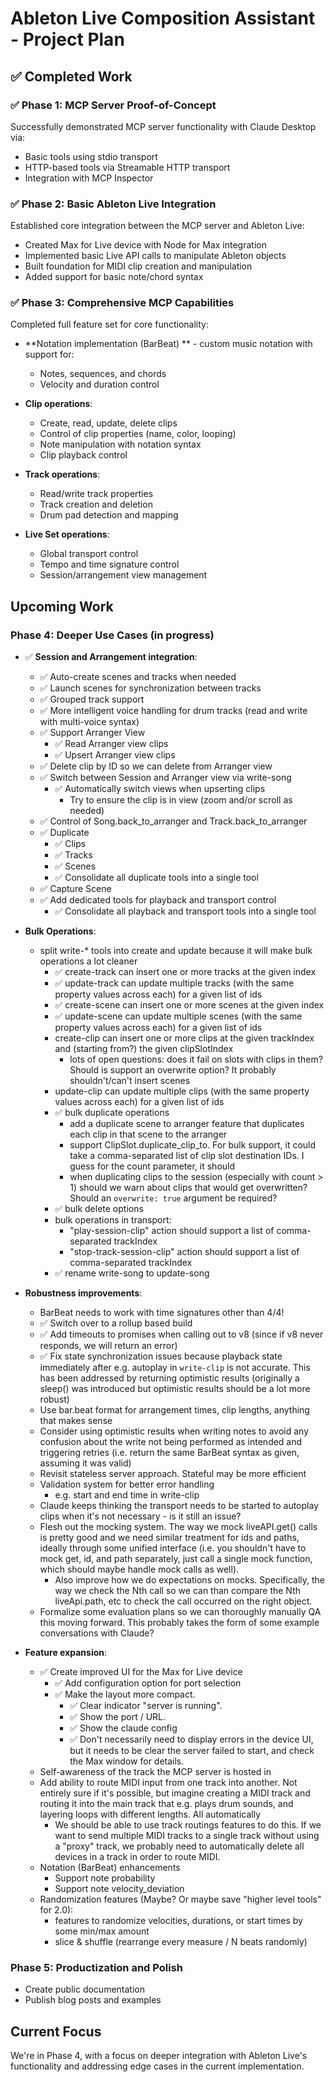 # Ableton Live Composition Assistant - Project Plan

## ✅ Completed Work

### ✅ Phase 1: MCP Server Proof-of-Concept

Successfully demonstrated MCP server functionality with Claude Desktop via:

- Basic tools using stdio transport
- HTTP-based tools via Streamable HTTP transport
- Integration with MCP Inspector

### ✅ Phase 2: Basic Ableton Live Integration

Established core integration between the MCP server and Ableton Live:

- Created Max for Live device with Node for Max integration
- Implemented basic Live API calls to manipulate Ableton objects
- Built foundation for MIDI clip creation and manipulation
- Added support for basic note/chord syntax

### ✅ Phase 3: Comprehensive MCP Capabilities

Completed full feature set for core functionality:

- **Notation implementation (BarBeat) ** - custom music notation with support for:

  - Notes, sequences, and chords
  - Velocity and duration control

- **Clip operations**:

  - Create, read, update, delete clips
  - Control of clip properties (name, color, looping)
  - Note manipulation with notation syntax
  - Clip playback control

- **Track operations**:

  - Read/write track properties
  - Track creation and deletion
  - Drum pad detection and mapping

- **Live Set operations**:
  - Global transport control
  - Tempo and time signature control
  - Session/arrangement view management

## Upcoming Work

### Phase 4: Deeper Use Cases (in progress)

- ✅ **Session and Arrangement integration**:

  - ✅ Auto-create scenes and tracks when needed
  - ✅ Launch scenes for synchronization between tracks
  - ✅ Grouped track support
  - ✅ More intelligent voice handling for drum tracks (read and write with multi-voice syntax)
  - ✅ Support Arranger View
    - ✅ Read Arranger view clips
    - ✅ Upsert Arranger view clips
  - ✅ Delete clip by ID so we can delete from Arranger view
  - ✅ Switch between Session and Arranger view via write-song
    - ✅ Automatically switch views when upserting clips
      - Try to ensure the clip is in view (zoom and/or scroll as needed)
  - ✅ Control of Song.back_to_arranger and Track.back_to_arranger
  - ✅ Duplicate
    - ✅ Clips
    - ✅ Tracks
    - ✅ Scenes
    - ✅ Consolidate all duplicate tools into a single tool
  - ✅ Capture Scene
  - ✅ Add dedicated tools for playback and transport control
    - ✅ Consolidate all playback and transport tools into a single tool

- **Bulk Operations**:

  - split write-\* tools into create and update because it will make bulk operations a lot cleaner
    - ✅ create-track can insert one or more tracks at the given index
    - ✅ update-track can update multiple tracks (with the same property values across each) for a given list of ids
    - ✅ create-scene can insert one or more scenes at the given index
    - ✅ update-scene can update multiple scenes (with the same property values across each) for a given list of ids
    - create-clip can insert one or more clips at the given trackIndex and (starting from?) the given clipSlotIndex
      - lots of open questions: does it fail on slots with clips in them? Should is support an overwrite option? It
        probably shouldn't/can't insert scenes
    - update-clip can update multiple clips (with the same property values across each) for a given list of ids
    - ✅ bulk duplicate operations
      - add a duplicate scene to arranger feature that duplicates each clip in that scene to the arranger
      - support ClipSlot.duplicate_clip_to. For bulk support, it could take a comma-separated list of clip slot
        destination IDs. I guess for the count parameter, it should
      - when duplicating clips to the session (especially with count > 1) should we warn about clips that would get
        overwritten? Should an `overwrite: true` argument be required?
    - ✅ bulk delete options
    - bulk operations in transport:
      - "play-session-clip" action should support a list of comma-separated trackIndex
      - "stop-track-session-clip" action should support a list of comma-separated trackIndex
    - ✅ rename write-song to update-song

- **Robustness improvements**:

  - BarBeat needs to work with time signatures other than 4/4!
  - ✅ Switch over to a rollup based build
  - ✅ Add timeouts to promises when calling out to v8 (since if v8 never responds, we will return an error)
  - ✅ Fix state synchronization issues because playback state immediately after e.g. autoplay in `write-clip` is not
    accurate. This has been addressed by returning optimistic results (originally a sleep() was introduced but
    optimistic results should be a lot more robust)
  - Use bar.beat format for arrangement times, clip lengths, anything that makes sense
  - Consider using optimistic results when writing notes to avoid any confusion about the write not being performed as
    intended and triggering retries (i.e. return the same BarBeat syntax as given, assuming it was valid)
  - Revisit stateless server approach. Stateful may be more efficient
  - Validation system for better error handling
    - e.g. start and end time in write-clip
  - Claude keeps thinking the transport needs to be started to autoplay clips when it's not necessary - is it still an
    issue?
  - Flesh out the mocking system. The way we mock liveAPI.get() calls is pretty good and we need similar treatment for
    ids and paths, ideally through some unified interface (i.e. you shouldn't have to mock get, id, and path separately,
    just call a single mock function, which should maybe handle mock calls as well).
    - Also improve how we do expectations on mocks. Specifically, the way we check the Nth call so we can than compare
      the Nth liveApi.path, etc to check the call occurred on the right object.
  - Formalize some evaluation plans so we can thoroughly manually QA this moving forward. This probably takes the form
    of some example conversations with Claude?

- **Feature expansion**:

  - ✅ Create improved UI for the Max for Live device
    - ✅ Add configuration option for port selection
    - ✅ Make the layout more compact.
      - ✅ Clear indicator "server is running".
      - ✅ Show the port / URL.
      - ✅ Show the claude config
      - ✅ Don't necessarily need to display errors in the device UI, but it needs to be clear the server failed to
        start, and check the Max window for details.
  - Self-awareness of the track the MCP server is hosted in
  - Add ability to route MIDI input from one track into another. Not entirely sure if it's possible, but imagine
    creating a MIDI track and routing it into the main track that e.g. plays drum sounds, and layering loops with
    different lengths. All automatically
    - We should be able to use track routings features to do this. If we want to send multiple MIDI tracks to a single
      track without using a "proxy" track, we probably need to automatically delete all devices in a track in order to
      route MIDI.
  - Notation (BarBeat) enhancements
    - Support note probability
    - Support note velocity_deviation
  - Randomization features (Maybe? Or maybe save "higher level tools" for 2.0):
    - features to randomize velocities, durations, or start times by some min/max amount
    - slice & shuffle (rearrange every measure / N beats randomly)

### Phase 5: Productization and Polish

- Create public documentation
- Publish blog posts and examples

## Current Focus

We're in Phase 4, with a focus on deeper integration with Ableton Live's functionality and addressing edge cases in the
current implementation.
